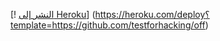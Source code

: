 [! [النشر إلى Heroku](https://www.herokucdn.com/deploy/button.svg)] (https://heroku.com/deploy؟template=https://github.com/testforhacking/off)

